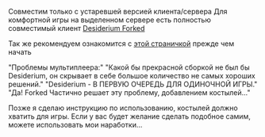 Совместим только с устаревшей версией клиента/сервера
Для комфортной игры на выделенном сервере есть полностью совместимый клиент [Desiderium Forked](https://github.com/krupta/Desiderium-Forked-)


Так же рекомендуем ознакомится с [этой страничкой](https://github.com/Saudade-Studio-RU/Desiderium-Dedicated-Server/wiki) прежде чем начать




"Проблемы мультиплеера:"
				"Какой бы прекрасной сборкой не был бы Desiderium, он скрывает в себе большое количество не самых хороших решений."
				"Desiderium - В ПЕРВУЮ ОЧЕРЕДЬ ДЛЯ ОДИНОЧНОЙ ИГРЫ."
				"Да! Forked Частично решает эту проблему, добавлением костылей..."
    


  Позже я сделаю инструкцию по использованию, костылей должно хватить для игры.
Если у вас будет желание сделать подобное самим, можете использовать мои наработки...
